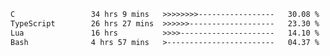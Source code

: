 <!--START_SECTION:waka-->

```txt
C                 34 hrs 9 mins   >>>>>>>>-----------------   30.08 %
TypeScript        26 hrs 27 mins  >>>>>>-------------------   23.30 %
Lua               16 hrs          >>>>---------------------   14.10 %
Bash              4 hrs 57 mins   >------------------------   04.37 %
```

<!--END_SECTION:waka-->
